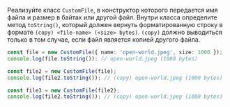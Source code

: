 
Реализуйте класс `CustomFile`, в конструктор которого передается имя файла и размер в байтах или другой файл. Внутри класса определите метод `toString()`, который должен вернуть форматированную строку в формате `(copy) <file-name> (<size> bytes)`. `(copy)` должно выводиться только в том случае, если файл является копией другого файла.

```typescript
const file = new CustomFile({ name: 'open-world.jpeg', size: 1000 });
console.log(file.toString()); // open-world.jpeg (1000 bytes)

const file2 = new CustomFile(file);
console.log(file2.toString()); // (copy) open-world.jpeg (1000 bytes)

const file3 = new CustomFile(file2);
console.log(file2.toString()); // (copy) open-world.jpeg (1000 bytes)
```
